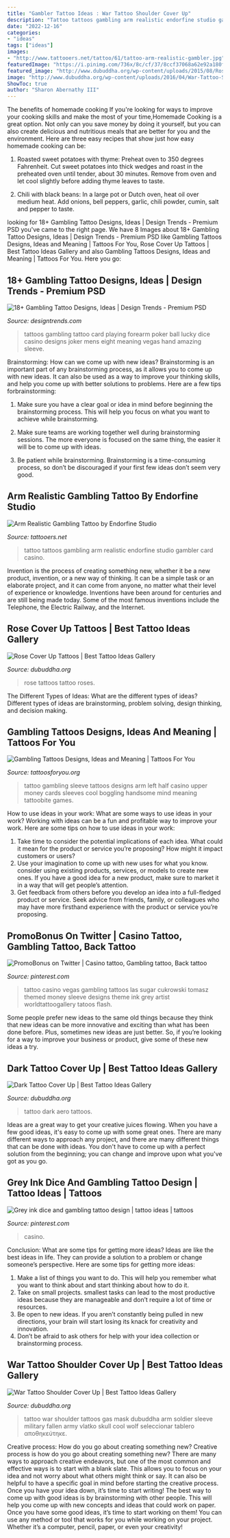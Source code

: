 ```yaml
---
title: "Gambler Tattoo Ideas : War Tattoo Shoulder Cover Up"
description: "Tattoo tattoos gambling arm realistic endorfine studio gambler card casino"
date: "2022-12-16"
categories:
- "ideas"
tags: ["ideas"]
images:
- "http://www.tattooers.net/tattoo/61/tattoo-arm-realistic-gambler.jpg"
featuredImage: "https://i.pinimg.com/736x/8c/cf/37/8ccf37068a62e92a180f9e0e4edda2ea.jpg"
featured_image: "http://www.dubuddha.org/wp-content/uploads/2015/08/Rose-Cover-Up-Tattoos-by-Xskinnyx.jpg"
image: "http://www.dubuddha.org/wp-content/uploads/2016/04/War-Tattoo-Shoulder-Cover-Up-by-Vlatko-Zdravkov-510x538.jpg"
ShowToc: true
author: "Sharon Abernathy III"
---
```



The benefits of homemade cooking
If you're looking for ways to improve your cooking skills and make the most of your time,Homemade Cooking is a great option. Not only can you save money by doing it yourself, but you can also create delicious and nutritious meals that are better for you and the environment. Here are three easy recipes that show just how easy homemade cooking can be: 
1. Roasted sweet potatoes with thyme: Preheat oven to 350 degrees Fahrenheit. Cut sweet potatoes into thick wedges and roast in the preheated oven until tender, about 30 minutes. Remove from oven and let cool slightly before adding thyme leaves to taste. 

2. Chili with black beans: In a large pot or Dutch oven, heat oil over medium heat. Add onions, bell peppers, garlic, chili powder, cumin, salt and pepper to taste.

	

		
looking for 18+ Gambling Tattoo Designs, Ideas | Design Trends - Premium PSD you've came to the right page. We have 8 Images about 18+ Gambling Tattoo Designs, Ideas | Design Trends - Premium PSD like Gambling Tattoos Designs, Ideas and Meaning | Tattoos For You, Rose Cover Up Tattoos | Best Tattoo Ideas Gallery and also Gambling Tattoos Designs, Ideas and Meaning | Tattoos For You. Here you go:
		
    
## 18+ Gambling Tattoo Designs, Ideas | Design Trends - Premium PSD

<img loading=lazy src="https://images.designtrends.com/wp-content/uploads/2016/10/15183147/Gambling-Dice-Tattoo.jpg" onerror="this.onerror=null;this.src='https://tse2.mm.bing.net/th?id=OIP.IOL2GE-n-IQnar8-hO3i2gHaHa&amp;pid=15.1';" alt="18+ Gambling Tattoo Designs, Ideas | Design Trends - Premium PSD">

_Source: designtrends.com_

>tattoos gambling tattoo card playing forearm poker ball lucky dice casino designs joker mens eight meaning vegas hand amazing sleeve. 

	

Brainstorming: How can we come up with new ideas?
Brainstorming is an important part of any brainstorming process, as it allows you to come up with new ideas. It can also be used as a way to improve your thinking skills, and help you come up with better solutions to problems. Here are a few tips forbrainstorming:
1. Make sure you have a clear goal or idea in mind before beginning the brainstorming process. This will help you focus on what you want to achieve while brainstorming.

2. Make sure teams are working together well during brainstorming sessions. The more everyone is focused on the same thing, the easier it will be to come up with ideas.

3. Be patient while brainstorming. Brainstorming is a time-consuming process, so don’t be discouraged if your first few ideas don’t seem very good.

    
## Arm Realistic Gambling Tattoo By Endorfine Studio

<img loading=lazy src="http://www.tattooers.net/tattoo/61/tattoo-arm-realistic-gambler.jpg" onerror="this.onerror=null;this.src='https://tse4.mm.bing.net/th?id=OIP.N5Z2EL8KXUjXnpGEUdoR1gAAAA&amp;pid=15.1';" alt="Arm Realistic Gambling Tattoo by Endorfine Studio">

_Source: tattooers.net_

>tattoo tattoos gambling arm realistic endorfine studio gambler card casino. 

	

Invention is the process of creating something new, whether it be a new product, invention, or a new way of thinking. It can be a simple task or an elaborate project, and it can come from anyone, no matter what their level of experience or knowledge. Inventions have been around for centuries and are still being made today. Some of the most famous inventions include the Telephone, the Electric Railway, and the Internet.

    
## Rose Cover Up Tattoos | Best Tattoo Ideas Gallery

<img loading=lazy src="http://www.dubuddha.org/wp-content/uploads/2015/08/Rose-Cover-Up-Tattoos-by-Xskinnyx.jpg" onerror="this.onerror=null;this.src='https://tse3.mm.bing.net/th?id=OIP.y9nq-HbJmlEtbgqI7f6g7gHaHa&amp;pid=15.1';" alt="Rose Cover Up Tattoos | Best Tattoo Ideas Gallery">

_Source: dubuddha.org_

>rose tattoos tattoo roses. 

	

The Different Types of Ideas: What are the different types of ideas?
Different types of ideas are brainstorming, problem solving, design thinking, and decision making.

    
## Gambling Tattoos Designs, Ideas And Meaning | Tattoos For You

<img loading=lazy src="http://www.tattoosforyou.org/wp-content/uploads/2016/02/Gambling-Sleeve-Tattoo-Designs.jpg" onerror="this.onerror=null;this.src='https://tse3.mm.bing.net/th?id=OIP.RNt9icHgWn_LfZRQFe6m4QAAAA&amp;pid=15.1';" alt="Gambling Tattoos Designs, Ideas and Meaning | Tattoos For You">

_Source: tattoosforyou.org_

>tattoo gambling sleeve tattoos designs arm left half casino upper money cards sleeves cool boggling handsome mind meaning tattoobite games. 

	

How to use ideas in your work: What are some ways to use ideas in your work?
Working with ideas can be a fun and profitable way to improve your work. Here are some tips on how to use ideas in your work: 
1. Take time to consider the potential implications of each idea. What could it mean for the product or service you’re proposing? How might it impact customers or users? 
2. Use your imagination to come up with new uses for what you know. consider using existing products, services, or models to create new ones. If you have a good idea for a new product, make sure to market it in a way that will get people’s attention. 
3. Get feedback from others before you develop an idea into a full-fledged product or service. Seek advice from friends, family, or colleagues who may have more firsthand experience with the product or service you’re proposing.

    
## PromoBonus On Twitter | Casino Tattoo, Gambling Tattoo, Back Tattoo

<img loading=lazy src="https://i.pinimg.com/736x/7d/83/88/7d83884383baeb526ee8c964c639144f--casino-tattoo-sugar.jpg" onerror="this.onerror=null;this.src='https://tse2.mm.bing.net/th?id=OIP.amS5nTBDYVzmq8hLW9eTlgDjEs&amp;pid=15.1';" alt="PromoBonus on Twitter | Casino tattoo, Gambling tattoo, Back tattoo">

_Source: pinterest.com_

>tattoo casino vegas gambling tattoos las sugar cukrowski tomasz themed money sleeve designs theme ink grey artist worldtattoogallery tatoos flash. 

	

Some people prefer new ideas to the same old things because they think that new ideas can be more innovative and exciting than what has been done before. Plus, sometimes new ideas are just better. So, if you’re looking for a way to improve your business or product, give some of these new ideas a try.

    
## Dark Tattoo Cover Up | Best Tattoo Ideas Gallery

<img loading=lazy src="http://www.dubuddha.org/wp-content/uploads/2016/04/Dark-Tattoo-Cover-Up-by-Aero-Inkeaters-510x510.jpg" onerror="this.onerror=null;this.src='https://tse1.mm.bing.net/th?id=OIP.hUCkZWmCcZ9THrRzRgebLAHaHa&amp;pid=15.1';" alt="Dark Tattoo Cover Up | Best Tattoo Ideas Gallery">

_Source: dubuddha.org_

>tattoo dark aero tattoos. 

	

Ideas are a great way to get your creative juices flowing. When you have a few good ideas, it's easy to come up with some great ones. There are many different ways to approach any project, and there are many different things that can be done with ideas. You don't have to come up with a perfect solution from the beginning; you can change and improve upon what you've got as you go.

    
## Grey Ink Dice And Gambling Tattoo Design | Tattoo Ideas | Tattoos

<img loading=lazy src="https://i.pinimg.com/736x/8c/cf/37/8ccf37068a62e92a180f9e0e4edda2ea.jpg" onerror="this.onerror=null;this.src='https://tse4.mm.bing.net/th?id=OIP.b3bmEoyIJM2b1-vcprP-LgHaLE&amp;pid=15.1';" alt="Grey ink dice and gambling tattoo design | tattoo ideas | tattoos">

_Source: pinterest.com_

>casino. 

	

Conclusion: What are some tips for getting more ideas?
Ideas are like the best ideas in life. They can provide a solution to a problem or change someone’s perspective. Here are some tips for getting more ideas:
1. Make a list of things you want to do. This will help you remember what you want to think about and start thinking about how to do it.
2. Take on small projects. smallest tasks can lead to the most productive ideas because they are manageable and don’t require a lot of time or resources.
3. Be open to new ideas. If you aren’t constantly being pulled in new directions, your brain will start losing its knack for creativity and innovation.
4. Don’t be afraid to ask others for help with your idea collection or brainstorming process.

    
## War Tattoo Shoulder Cover Up | Best Tattoo Ideas Gallery

<img loading=lazy src="http://www.dubuddha.org/wp-content/uploads/2016/04/War-Tattoo-Shoulder-Cover-Up-by-Vlatko-Zdravkov-510x538.jpg" onerror="this.onerror=null;this.src='https://tse3.mm.bing.net/th?id=OIP.qwy9QIqmBwxC2BQLnXXy0wHaH0&amp;pid=15.1';" alt="War Tattoo Shoulder Cover Up | Best Tattoo Ideas Gallery">

_Source: dubuddha.org_

>tattoo war shoulder tattoos gas mask dubuddha arm soldier sleeve military fallen army vlatko skull cool wolf seleccionar tablero αποθηκεύτηκε. 

	

Creative process: How do you go about creating something new?
Creative process is how do you go about creating something new? There are many ways to approach creative endeavors, but one of the most common and effective ways is to start with a blank slate. This allows you to focus on your idea and not worry about what others might think or say. It can also be helpful to have a specific goal in mind before starting the creative process. Once you have your idea down, it’s time to start writing! The best way to come up with good ideas is by brainstorming with other people. This will help you come up with new concepts and ideas that could work on paper. Once you have some good ideas, it’s time to start working on them! You can use any method or tool that works for you while working on your project. Whether it’s a computer, pencil, paper, or even your creativity!

